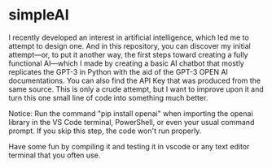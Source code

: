 # simpleAI

I recently developed an interest in artificial intelligence, which led me to attempt to design one. And in this repository, you can discover my initial attempt—or, to put it another way, the first steps toward creating a fully functional AI—which I made by creating a basic AI chatbot that mostly replicates the GPT-3 in Python with the aid of the GPT-3 OPEN AI documentations. You can also find the API Key that was produced from the same source. This is only a crude attempt, but I want to improve upon it and turn this one small line of code into something much better.

Notice: Run the command "pip install openai" when importing the openai library in the VS Code terminal, PowerShell, or even your usual command prompt. If you skip this step, the code won't run properly.

Have some fun by compiling it and testing it in vscode or any text editor terminal that you often use.
